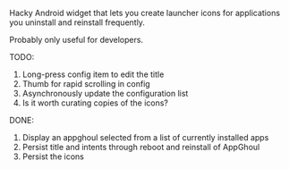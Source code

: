 Hacky Android widget that lets you create launcher icons for applications you uninstall and reinstall frequently.

Probably only useful for developers.

TODO:
1. Long-press config item to edit the title
1. Thumb for rapid scrolling in config
1. Asynchronously update the configuration list
1. Is it worth curating copies of the icons?

DONE:
1. Display an appghoul selected from a list of currently installed apps
1. Persist title and intents through reboot and reinstall of AppGhoul
1. Persist the icons

